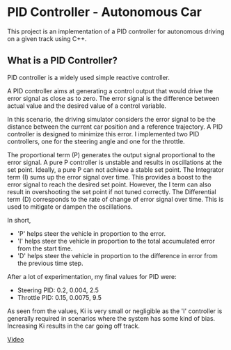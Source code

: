 # PID Controller - Autonomous Car

This project is an implementation of a PID controller for autonomous driving on a given track using C++.

## What is a PID Controller?

PID controller is a widely used simple reactive controller. 

A PID controller aims at generating a control output that would drive the error signal as close as to zero. The error signal is the difference between actual value and the desired value of a control variable.

In this scenario, the driving simulator considers the error signal to be the distance between the current car position and a reference trajectory. A PID controller is designed to minimize this error. I implemented two PID controllers, one for the steering angle and one for the throttle.

The proportional term (P) generates the output signal proportional to the error signal. A pure P controller is unstable and results in oscillations at the set point. Ideally, a pure P can not achieve a stable set point. The Integrator term (I) sums up the error signal over time. This provides a boost to the error signal to reach the desired set point. However, the I term can also result in overshooting the set point if not tuned correctly. The Differential term (D) corresponds to the rate of change of error signal over time. This is used to mitigate or dampen the oscillations. 

In short,
* 'P' helps steer the vehicle in proportion to the error.
* 'I' helps steer the vehicle in proportion to the total accumulated error from the start time.
* 'D' helps steer the vehicle in proportion to the difference in error from the previous time step.

After a lot of experimentation, my final values for PID were:
* Steering PID: 0.2, 0.004, 2.5
* Throttle PID: 0.15, 0.0075, 9.5

As seen from the values, Ki is very small or negligible as the 'I' controller is generally required in scenarios where the system has some kind of bias. Increasing Ki results in the car going off track.

[Video](https://youtu.be/G_NqE6z88Bs)
